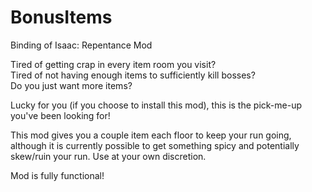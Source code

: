 # BonusItems
Binding of Isaac: Repentance Mod

Tired of getting crap in every item room you visit?    
Tired of not having enough items to sufficiently kill bosses?   
Do you just want more items? 

Lucky for you (if you choose to install this mod), this is the pick-me-up you've been looking for!

This mod gives you a couple item each floor to keep your run going, although it is currently possible to get something spicy and potentially skew/ruin your run.
Use at your own discretion.

Mod is fully functional!
